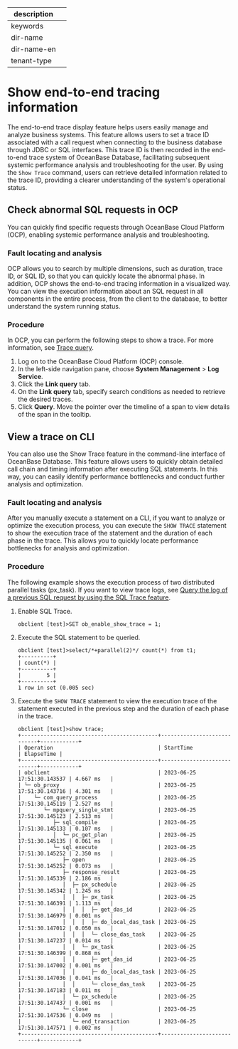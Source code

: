 |description||
|---|---|
|keywords||
|dir-name||
|dir-name-en||
|tenant-type||

# Show end-to-end tracing information

The end-to-end trace display feature helps users easily manage and analyze business systems. This feature allows users to set a trace ID associated with a call request when connecting to the business database through JDBC or SQL interfaces. This trace ID is then recorded in the end-to-end trace system of OceanBase Database, facilitating subsequent systemic performance analysis and troubleshooting for the user. By using the `Show Trace` command, users can retrieve detailed information related to the trace ID, providing a clearer understanding of the system's operational status.

## Check abnormal SQL requests in OCP

You can quickly find specific requests through OceanBase Cloud Platform (OCP), enabling systemic performance analysis and troubleshooting.

### Fault locating and analysis

OCP allows you to search by multiple dimensions, such as duration, trace ID, or SQL ID, so that you can quickly locate the abnormal phase. In addition, OCP shows the end-to-end tracing information in a visualized way. You can view the execution information about an SQL request in all components in the entire process, from the client to the database, to better understand the system running status.

### Procedure

In OCP, you can perform the following steps to show a trace. For more information, see [Trace query](https://en.oceanbase.com/docs/enterprise-oceanbase-ocp-en-10000000000838895).

1. Log on to the OceanBase Cloud Platform (OCP) console.
2. In the left-side navigation pane, choose **System Management** > **Log Service**.
3. Click the **Link query** tab.
4. On the **Link query** tab, specify search conditions as needed to retrieve the desired traces.
5. Click **Query**. Move the pointer over the timeline of a span to view details of the span in the tooltip.

<!-- ![OCP GUI](https://obbusiness-private.oss-cn-shanghai.aliyuncs.com/doc/img/ocp/%E9%93%BE%E8%B7%AF%E8%AF%A6%E6%83%851.png) -->

## View a trace on CLI

You can also use the Show Trace feature in the command-line interface of OceanBase Database. This feature allows users to quickly obtain detailed call chain and timing information after executing SQL statements. In this way, you can easily identify performance bottlenecks and conduct further analysis and optimization.

### Fault locating and analysis

After you manually execute a statement on a CLI, if you want to analyze or optimize the execution process, you can execute the `SHOW TRACE` statement to show the execution trace of the statement and the duration of each phase in the trace. This allows you to quickly locate performance bottlenecks for analysis and optimization.

### Procedure

The following example shows the execution process of two distributed parallel tasks (px_task). If you want to view trace logs, see [Query the log of a previous SQL request by using the SQL Trace feature](https://en.oceanbase.com/docs/common-oceanbase-database-10000000000872658).

1. Enable SQL Trace.

    ```shell
    obclient [test]>SET ob_enable_show_trace = 1;
    ```

2. Execute the SQL statement to be queried.

    ```shell
    obclient [test]>select/*+parallel(2)*/ count(*) from t1;
    +----------+
    | count(*) |
    +----------+
    |        5 |
    +----------+
    1 row in set (0.005 sec)
    ```

3. Execute the `SHOW TRACE` statement to view the execution trace of the statement executed in the previous step and the duration of each phase in the trace.

    ```shell
    obclient [test]>show trace;
    +-------------------------------------------+----------------------------+------------+
    | Operation                                 | StartTime                  | ElapseTime |
    +-------------------------------------------+----------------------------+------------+
    | obclient                                  | 2023-06-25 17:51:30.143537 | 4.667 ms   |
    | └─ ob_proxy                               | 2023-06-25 17:51:30.143716 | 4.301 ms   |
    |    └─ com_query_process                   | 2023-06-25 17:51:30.145119 | 2.527 ms   |
    |       └─ mpquery_single_stmt              | 2023-06-25 17:51:30.145123 | 2.513 ms   |
    |          ├─ sql_compile                   | 2023-06-25 17:51:30.145133 | 0.107 ms   |
    |          │  └─ pc_get_plan                | 2023-06-25 17:51:30.145135 | 0.061 ms   |
    |          └─ sql_execute                   | 2023-06-25 17:51:30.145252 | 2.350 ms   |
    |             ├─ open                       | 2023-06-25 17:51:30.145252 | 0.073 ms   |
    |             ├─ response_result            | 2023-06-25 17:51:30.145339 | 2.186 ms   |
    |             │  ├─ px_schedule             | 2023-06-25 17:51:30.145342 | 1.245 ms   |
    |             │  │  ├─ px_task              | 2023-06-25 17:51:30.146391 | 1.113 ms   |
    |             │  │  │  ├─ get_das_id        | 2023-06-25 17:51:30.146979 | 0.001 ms   |
    |             │  │  │  ├─ do_local_das_task | 2023-06-25 17:51:30.147012 | 0.050 ms   |
    |             │  │  │  └─ close_das_task    | 2023-06-25 17:51:30.147237 | 0.014 ms   |
    |             │  │  └─ px_task              | 2023-06-25 17:51:30.146399 | 0.868 ms   |
    |             │  │     ├─ get_das_id        | 2023-06-25 17:51:30.147002 | 0.001 ms   |
    |             │  │     ├─ do_local_das_task | 2023-06-25 17:51:30.147036 | 0.041 ms   |
    |             │  │     └─ close_das_task    | 2023-06-25 17:51:30.147183 | 0.011 ms   |
    |             │  └─ px_schedule             | 2023-06-25 17:51:30.147437 | 0.001 ms   |
    |             └─ close                      | 2023-06-25 17:51:30.147536 | 0.049 ms   |
    |                └─ end_transaction         | 2023-06-25 17:51:30.147571 | 0.002 ms   |
    +-------------------------------------------+----------------------------+------------+
    ```
